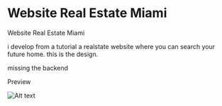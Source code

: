 # Website Real Estate Miami
 Website Real Estate Miami

i develop from a tutorial a realstate website where you can search your future home. this is the design. 

missing the backend 


Preview


![Alt text](screenshot/website-realestate.png?raw=true "Real Estate")